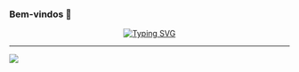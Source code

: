 ### Bem-vindos 👋

<!-- Typing SVG by DenverCoder1 - https://github.com/DenverCoder1/readme-typing-svg -->
<p align="center">
  <a href="https://git.io/typing-svg"><img src="https://readme-typing-svg.herokuapp.com?font=Fira+Code&weight=500&size=25&pause=1000&color=0BC027&center=true&vCenter=true&random=false&width=435&lines=DevOps+Engineer;Cloud+Solution+Architect" alt="Typing SVG" /></a>
</p>
<hr/>
<p>
    <img src="{https://img.shields.io/badge/Cloudflare-F38020?style=for-the-badge&logo=Cloudflare&logoColor=white}" />
</p>

